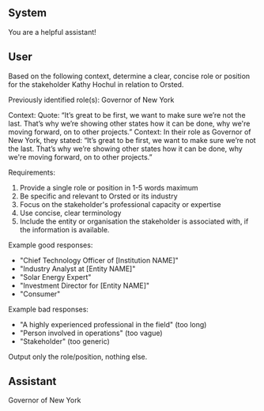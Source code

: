 ## System

You are a helpful assistant!

## User


Based on the following context, determine a clear, concise role or position for the stakeholder Kathy Hochul in relation to Orsted.

Previously identified role(s): Governor of New York

Context:
Quote: “It’s great to be first, we want to make sure we’re not the last. That’s why we’re showing other states how it can be done, why we're moving forward, on to other projects.”
Context: In their role as Governor of New York, they stated: “It’s great to be first, we want to make sure we’re not the last. That’s why we’re showing other states how it can be done, why we're moving forward, on to other projects.”

Requirements:
1. Provide a single role or position in 1-5 words maximum
2. Be specific and relevant to Orsted or its industry
3. Focus on the stakeholder's professional capacity or expertise
4. Use concise, clear terminology
5. Include the entity or organisation the stakeholder is associated with, if the information is available.

Example good responses:
- "Chief Technology Officer of [Institution NAME]"
- "Industry Analyst at [Entity NAME]"
- "Solar Energy Expert"
- "Investment Director for [Entity NAME]"
- "Consumer"

Example bad responses:
- "A highly experienced professional in the field" (too long)
- "Person involved in operations" (too vague)
- "Stakeholder" (too generic)

Output only the role/position, nothing else.


## Assistant

Governor of New York

